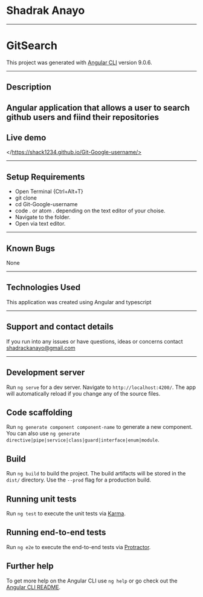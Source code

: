 
# Shadrak Anayo

---

# GitSearch

This project was generated with [Angular CLI](https://github.com/angular/angular-cli) version 9.0.6.

---

## Description
Angular application that allows a user to  search github users and fiind their repositories
---

## Live demo

</https://shack1234.github.io/Git-Google-username/>

---


## Setup Requirements
* Open Terminal {Ctrl+Alt+T}
* git clone
* cd Git-Google-username
* code . or atom . depending on the text editor of your choise.
* Navigate to the folder.
* Open via text editor.

---

## Known Bugs
None

---

## Technologies Used
This application was created using Angular and typescript

---

## Support and contact details
If you run into any issues or have questions, ideas or concerns contact <shadrackanayo@gmail.com>

---

## Development server

Run `ng serve` for a dev server. Navigate to `http://localhost:4200/`. The app will automatically reload if you change any of the source files.

## Code scaffolding

Run `ng generate component component-name` to generate a new component. You can also use `ng generate directive|pipe|service|class|guard|interface|enum|module`.

## Build

Run `ng build` to build the project. The build artifacts will be stored in the `dist/` directory. Use the `--prod` flag for a production build.

## Running unit tests

Run `ng test` to execute the unit tests via [Karma](https://karma-runner.github.io).

## Running end-to-end tests

Run `ng e2e` to execute the end-to-end tests via [Protractor](http://www.protractortest.org/).

## Further help

To get more help on the Angular CLI use `ng help` or go check out the [Angular CLI README](https://github.com/angular/angular-cli/blob/master/README.md).


